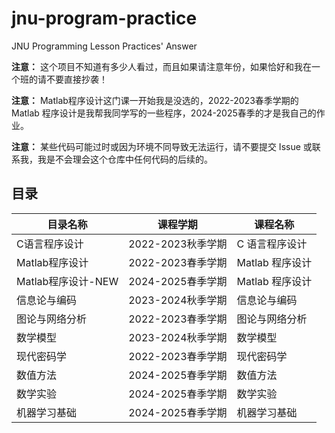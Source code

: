 # jnu-program-practice
JNU Programming Lesson Practices' Answer

**注意：** 这个项目不知道有多少人看过，而且如果请注意年份，如果恰好和我在一个班的请不要直接抄袭！

**注意：** Matlab程序设计这门课一开始我是没选的，2022-2023春季学期的 Matlab 程序设计是我帮我同学写的一些程序，2024-2025春季的才是我自己的作业。

**注意：** 某些代码可能过时或因为环境不同导致无法运行，请不要提交 Issue 或联系我，我是不会理会这个仓库中任何代码的后续的。

## 目录

| 目录名称 | 课程学期 | 课程名称 |
| --- | --- | --- |
| C语言程序设计 | 2022-2023秋季学期 | C 语言程序设计 |
| Matlab程序设计 | 2022-2023春季学期 | Matlab 程序设计 |
| Matlab程序设计-NEW | 2024-2025春季学期 | Matlab 程序设计 |
| 信息论与编码 | 2023-2024秋季学期 | 信息论与编码 |
| 图论与网络分析 | 2022-2023春季学期 | 图论与网络分析 |
| 数学模型 | 2023-2024秋季学期 | 数学模型 |
| 现代密码学 | 2022-2023春季学期 | 现代密码学 |
| 数值方法 | 2024-2025春季学期 | 数值方法 |
| 数学实验 | 2024-2025春季学期 | 数学实验 |
| 机器学习基础 | 2024-2025春季学期 | 机器学习基础 |
